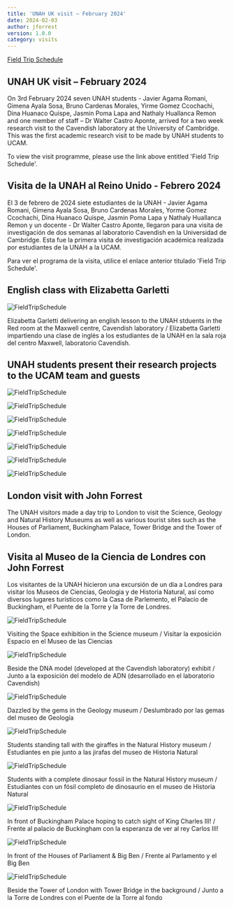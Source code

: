 ```yaml
---
title: 'UNAH UK visit – February 2024'
date: 2024-02-03
author: jforrest
version: 1.0.0
category: visits
---
```



[Field Trip Schedule](/assets/posts/UNAH_UK_programme_(spanish)_Final_Feb.24.pdf)

## UNAH UK visit – February 2024
On 3rd February 2024 seven UNAH students - Javier Agama Romani, Gimena Ayala Sosa, Bruno Cardenas Morales, Yirme Gomez Ccochachi, Dina Huanaco Quispe, Jasmin Poma Lapa and Nathaly Huallanca Remon and one member of staff – Dr Walter Castro Aponte, arrived for a two week research visit to the Cavendish laboratory at the University of Cambridge. This was the first academic research visit to be made by UNAH students to UCAM.

To view the visit programme, please use the link above entitled 'Field Trip Schedule'.


## Visita de la UNAH al Reino Unido - Febrero 2024
El 3 de febrero de 2024 siete estudiantes de la UNAH - Javier Agama Romani, Gimena Ayala Sosa, Bruno Cardenas Morales, Yorme Gomez Ccochachi, Dina Huanaco Quispe, Jasmin Poma Lapa y Nathaly Huallanca Remon y un docente - Dr Walter Castro Aponte, llegaron para una visita de investigación de dos semanas al laboratorio Cavendish en la Universidad de Cambridge. Esta fue la primera visita de investigación académica realizada por estudiantes de la UNAH a la UCAM.

Para ver el programa de la visita, utilice el enlace anterior titulado 'Field Trip Schedule'.



## English class with Elizabetta Garletti

![FieldTripSchedule](/assets/posts/2.24English1.JPG)

Elizabetta Garletti delivering an english lesson to the UNAH stduents in the Red room at the Maxwell centre, Cavendish laboratory / Elizabetta Garletti impartiendo una clase de inglés a los estudiantes de la UNAH en la sala roja del centro Maxwell, laboratorio Cavendish.



## UNAH students present their research projects to the UCAM team and guests

![FieldTripSchedule](/assets/posts/2.24Talk1.JPG)


![FieldTripSchedule](/assets/posts/2.24Talk2.JPG)


![FieldTripSchedule](/assets/posts/2.24Talk3.JPG)


![FieldTripSchedule](/assets/posts/2.24Talk4.JPG)


![FieldTripSchedule](/assets/posts/2.24Talk5.JPG)


![FieldTripSchedule](/assets/posts/2.24Talk6.JPG)


![FieldTripSchedule](/assets/posts/2.24Talk7.JPG)



## London visit with John Forrest
The UNAH visitors made a day trip to London to visit the Science, Geology and Natural History Museums as well as various tourist sites such as the Houses of Parliament, Buckingham Palace, Tower Bridge and the Tower of London.

## Visita al Museo de la Ciencia de Londres con John Forrest
Los visitantes de la UNAH hicieron una excursión de un día a Londres para visitar los Museos de Ciencias, Geologia y de Historia Natural, así como diversos lugares turísticos como la Casa de Parlemento, el Palacio de Buckingham, el Puente de la Torre y la Torre de Londres.


![FieldTripSchedule](/assets/posts/2.24London1.JPG)

Visiting the Space exhibition in the Science museum / Visitar la exposición Espacio en el Museo de las Ciencias 


![FieldTripSchedule](/assets/posts/2.24London2.JPG)

Beside the DNA model (developed at the Cavendish laboratory) exhibit / Junto a la exposición del modelo de ADN (desarrollado en el laboratorio Cavendish)


![FieldTripSchedule](/assets/posts/2.24London3.JPG)

Dazzled by the gems in the Geology museum / Deslumbrado por las gemas del museo de Geología 


![FieldTripSchedule](/assets/posts/2.24London4.JPG)

Students standing tall with the giraffes in the Natural History museum / Estudiantes en pie junto a las jirafas del museo de Historia Natural 


![FieldTripSchedule](/assets/posts/2.24London5.JPG)

Students with a complete dinosaur fossil in the Natural History museum / Estudiantes con un fósil completo de dinosaurio en el museo de Historia Natural


![FieldTripSchedule](/assets/posts/2.24London6.JPG)

In front of Buckingham Palace hoping to catch sight of King Charles III! / Frente al palacio de Buckingham con la esperanza de ver al rey Carlos III!


![FieldTripSchedule](/assets/posts/2.24London7.JPG)

In front of the Houses of Parliament & Big Ben  / Frente al Parlamento y el Big Ben 


![FieldTripSchedule](/assets/posts/2.24London8.JPG)

Beside the Tower of London with Tower Bridge in the background / Junto a la Torre de Londres con el Puente de la Torre al fondo

